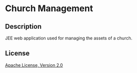 Church Management 
=================

Description
-
JEE web application used for managing the assets of a church.

License
-
[Apache License, Version 2.0](http://www.apache.org/licenses/LICENSE-2.0.html)

